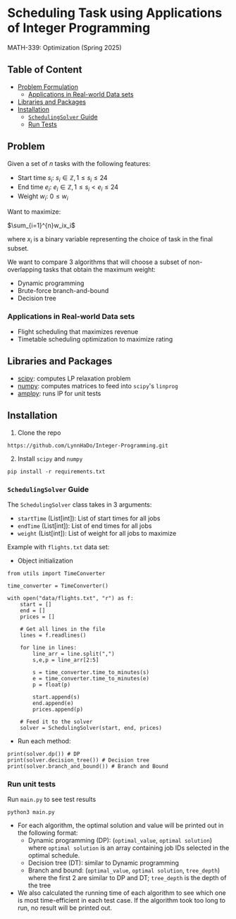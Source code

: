 # Scheduling Task using Applications of Integer Programming

MATH-339: Optimization (Spring 2025)

## Table of Content

* [Problem Formulation](#problem)
    * [Applications in Real-world Data sets](#applications-in-real-world-data-sets)
* [Libraries and Packages](#libraries-and-packages)
* [Installation](#installation)
    * [`SchedulingSolver` Guide](#schedulingsolver-guide)
    * [Run Tests](#run-unit-tests)


## Problem

Given a set of $n$ tasks with the following features:

* Start time $s_i$: $s_i \in \mathbb{Z}, 1 \leq s_i \leq 24$
* End time $e_i$: $e_i \in \mathbb{Z}, 1 \leq s_i < e_i \leq 24$
* Weight $w_i$: $0 \leq w_i$

Want to maximize: 

<p style="align: center;">
    $\sum_{i=1}^{n}w_ix_i$
</p>

where $x_i$ is a binary variable representing the choice of task in the final subset. 

We want to compare 3 algorithms that will choose a subset of non-overlapping tasks that obtain the maximum weight:

* Dynamic programming
* Brute-force branch-and-bound
* Decision tree

### Applications in Real-world Data sets

* Flight scheduling that maximizes revenue
* Timetable scheduling optimization to maximize rating 

## Libraries and Packages

* [scipy](https://docs.scipy.org/doc/scipy/reference/index.html): computes LP relaxation problem
* [numpy](https://numpy.org/install/): computes matrices to feed into `scipy`'s `linprog`
* [amplpy](https://amplpy.ampl.com/en/latest/getting-started.html#installation): runs IP for unit tests

## Installation

1. Clone the repo

```
https://github.com/LynnHaDo/Integer-Programming.git
```

2. Install `scipy` and `numpy`

```
pip install -r requirements.txt
```

### `SchedulingSolver` Guide 

The `SchedulingSolver` class takes in 3 arguments:

* `startTime` (List[int]): List of start times for all jobs
* `endTime` (List[int]): List of end times for all jobs
* `weight` (List[int]): List of weight for all jobs to maximize 

Example with `flights.txt` data set:

* Object initialization

```
from utils import TimeConverter

time_converter = TimeConverter()

with open("data/flights.txt", "r") as f:
    start = []
    end = []
    prices = []
            
    # Get all lines in the file
    lines = f.readlines()
            
    for line in lines:
        line_arr = line.split(",")
        s,e,p = line_arr[2:5]
                
        s = time_converter.time_to_minutes(s)
        e = time_converter.time_to_minutes(e)
        p = float(p)
                
        start.append(s)
        end.append(e)
        prices.append(p)
        
    # Feed it to the solver
    solver = SchedulingSolver(start, end, prices)
```

* Run each method: 

```
print(solver.dp()) # DP
print(solver.decision_tree()) # Decision tree
print(solver.branch_and_bound()) # Branch and Bound
```

### Run unit tests

Run `main.py` to see test results

```
python3 main.py
```

* For each algorithm, the optimal solution and value will be printed out in the following format:
    * Dynamic programming (DP): (`optimal_value`, `optimal solution`) where `optimal solution` is an array containing job IDs selected in the optimal schedule. 
    * Decision tree (DT): similar to Dynamic programming
    * Branch and bound: (`optimal_value`, `optimal solution`, `tree_depth`) where the first 2 are similar to DP and DT; `tree_depth` is the depth of the tree
* We also calculated the running time of each algorithm to see which one is most time-efficient in each test case. If the algorithm took too long to run, no result will be printed out. 